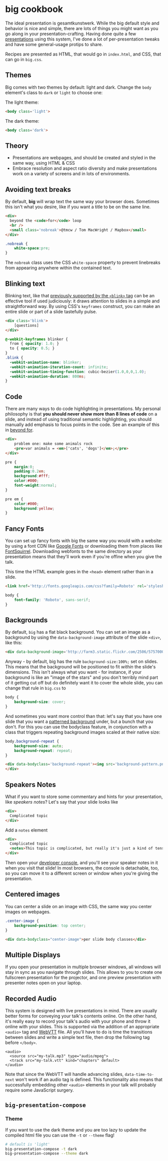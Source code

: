 # big cookbook

The ideal presentation is gesamtkunstwerk. While the big default style and
behavior is nice and simple, there are lots of things you might want as
you go along in your presentation-crafting. Having done
quite a few [presentations](http://www.macwright.org/presentations/)
using this system, I've done a lot of per-presentation tweaks and have some
general-usage protips to share.

Recipes are presented as HTML, that would go in `index.html`, and CSS,
that can go in `big.css`.

## Themes

Big comes with two themes by default: light and dark. Change the `body`
element's class to `dark` or `light` to choose one:

The light theme:

```html
<body class='light'>
```

The dark theme:

```html
<body class='dark'>
```

## Theory

* Presentations are webpages, and should be created and styled in the same
  way, using HTML & CSS
* Embrace resolution and aspect ratio diversity and make presentations
  work on a variety of screens and in lots of environments.

## Avoiding text breaks

By default, **big** will wrap text the same way your browser does. Sometimes
this isn't what you desire, like if you want a title to be on the same line.

```html
<div>
  beyond the <code>for</code> loop
  <br />
  <small class='nobreak'>@tmcw / Tom MacWright / Mapbox</small>
</div>
```

```css
.nobreak {
    white-space:pre;
}
```

The `nobreak` class uses the CSS `white-space` property to prevent linebreaks
from appearing anywhere within the contained text.

## Blinking text

Blinking text, like that [previously supported by the `<blink>` tag](https://en.wikipedia.org/wiki/Blink_element)
can be an effective tool if used judiciously: it draws attention to
slides in a simple and straightforward way. By using CSS's `keyframes`
construct, you can make an entire slide or part of a slide tastefully
pulse.

```html
<div class='blink'>
    [questions]
</div>
```

```css
@-webkit-keyframes blinker {
  from { opacity: 1.0; }
  to { opacity: 0.5; }
}
.blink {
  -webkit-animation-name: blinker;
  -webkit-animation-iteration-count: infinite;
  -webkit-animation-timing-function: cubic-bezier(1.0,0,0,1.0);
  -webkit-animation-duration: 800ms;
}
```

## Code

There are many ways to do code highlighting in presentations. My personal
philosophy is that **you should never show more than 8 lines of code**
on a slide, and instead of using traditional semantic highlighting, you should
manually add emphasis to focus points in the code. See an example of this
in [beyond for](http://www.macwright.org/presentations/beyondfor/#15).

```html
<div>
    problem one: make some animals rock
    <pre>var animals = <em>['cats', 'dogs']</em>;</pre>
</div>
```

```css
pre {
    margin:0;
    padding:0.2em;
    background:#fff;
    color:#000;
    font-weight:normal;
}

pre em {
    color:#000;
    background:yellow;
}
```

## Fancy Fonts

You can set up fancy fonts with big the same way you would with a website:
by using a font CDN like [Google Fonts](http://www.google.com/fonts)
or downloading them from places like [FontSquirrel](http://www.fontsquirrel.com/).
Downloading webfonts to the same directory as your presentation
means that they'll work even if you're offine when you give the talk.

This time the HTML example goes in the `<head>` element rather than in a slide.

```html
<link href='http://fonts.googleapis.com/css?family=Roboto' rel='stylesheet' type='text/css'>
```

```css
body {
    font-family: 'Roboto', sans-serif;
}
```

## Backgrounds

By default, `big` has a flat black background. You can set an image as a background
by using the `data-background-image` attribute of the slide `<div>`, like this:

```html
<div data-background-image='http://farm3.static.flickr.com/2506/5757000880_509440308e_z.jpg'>images too</div>
```

Anyway - by default, big has the rule `background-size:100%;` set on slides.
This means that the background will be positioned to fit _within_ the slide's
dimensions. This isn't always what you want - for instance, if your background
is like an "image of the stars" and you don't terribly mind part of it
getting cut off but do definitely want it to cover the whole slide, you can
change that rule in `big.css` to

```css
body {
    background-size: cover;
}
```

And sometimes you want more control than that: let's say that you have
one slide that you want a [patterned background](http://www.macwright.org/presentations/projections/#0)
under, but a bunch that you don't. For this you can use the bodyclass feature,
in conjunction with a class that triggers repeating background images scaled
at their native size:

```css
body.background-repeat {
    background-size: auto;
    background-repeat: repeat;
}
```

```html
<div data-bodyclass='background-repeat'><img src='background-pattern.png' />
</div>
```

## Speakers Notes

What if you want to store some commentary and hints for your presentation, like
_speakers notes_? Let's say that your slide looks like

```html
<div>
  Complicated topic
</div>
```

Add a `notes` element

```html
<div>
  Complicated topic
  <notes>This topic is complicated, but really it's just a kind of tensor</notes>
</div>
```

Then open your [developer console](http://debugbrowser.com/), and you'll see your
speaker notes in it when you visit that slide! In most browsers, the console is detachable,
too, so you can move it to a different screen or window when you're giving the presentation.

## Centered images

You can center a slide on an image with CSS, the same way you center images on webpages.

```css
.center-image {
    background-position: top center;
}
```

```html
<div data-bodyclass="center-image">per slide body classes</div>
```

## Multiple Displays

If you open your presentation in multiple browser windows, all windows will stay in sync as you navigate through slides. This allows to you to create one fullscreen presentation for the projector, and one preview presentation with presenter notes open on your laptop.

## Recorded Audio

This system is designed with live presentations in mind. There are usually better forms for conveying your talk's contents online. On the other hand, it's really easy to record your talk's audio with your phone and throw it online with your slides. This is supported via the addition of an appropriate `<audio>` tag and [WebVTT](https://developer.mozilla.org/en-US/docs/Web/API/WebVTT_API) file. All you'll have to do is time the transitions between slides and write a simple text file, then drop the following tag before `</body>`.

```
<audio>
  <source src="my-talk.mp3" type="audio/mpeg">
  <track src="my-talk.vtt" kind="chapters" default>
</audio>
```

Note that since the WebVTT will handle advancing slides, `data-time-to-next` won't work if an audio tag is defined. This functionality also means that successfully embedding other `<audio>` elements in your talk will probably require some JavaScript surgery.

## `big-presentation-compose`
### Theme
If you want to use the dark theme and you are too lazy to update the compiled html file you can use the `-t` or `--theme` flag!
```bash
# default is 'light'
big-presentation-compose -t dark
big-presentation-compose --theme dark
```
